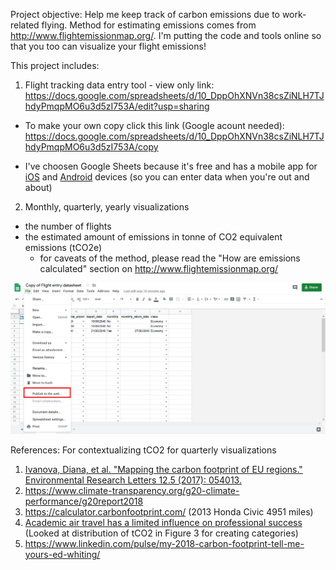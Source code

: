 Project objective: Help me keep track of carbon emissions due to work-related flying. Method for estimating emissions comes from http://www.flightemissionmap.org/. I'm putting the code and tools online so that you too can visualize your flight emissions!

This project includes: 
1. Flight tracking data entry tool - view only link:
https://docs.google.com/spreadsheets/d/10_DppOhXNVn38csZiNLH7TJhdyPmqpMO6u3d5zI753A/edit?usp=sharing
  + To make your own copy click this link (Google acount needed): https://docs.google.com/spreadsheets/d/10_DppOhXNVn38csZiNLH7TJhdyPmqpMO6u3d5zI753A/copy

   + I've choosen Google Sheets because it's free and has a mobile app for [iOS](https://itunes.apple.com/app/apple-store/id842849113?mt=8) and [Android](https://play.google.com/store/apps/details?id=com.google.android.apps.docs.editors.sheets) devices (so you can enter data when you're out and about)


2. Monthly, quarterly, yearly visualizations
- the number of flights
- the estimated amount of emissions in tonne of CO2 equivalent emissions (tCO2e)
  + for caveats of the method, please read the "How are emissions calculated" section on http://www.flightemissionmap.org/


![Screenshot](misc/publish_to_web_screenshot.png)

References:
For contextualizing tCO2 for quarterly visualizations
1. [Ivanova, Diana, et al. "Mapping the carbon footprint of EU regions." Environmental Research Letters 12.5 (2017): 054013.](https://doi.org/10.1088/1748-9326/aa6da9)
2. https://www.climate-transparency.org/g20-climate-performance/g20report2018
3. https://calculator.carbonfootprint.com/ (2013 Honda Civic 4951 miles)
4. [Academic air travel has a limited influence on professional success](https://doi.org/10.1016/j.jclepro.2019.04.109) (Looked at distribution of tCO2 in Figure 3 for creating categories)
5. https://www.linkedin.com/pulse/my-2018-carbon-footprint-tell-me-yours-ed-whiting/
